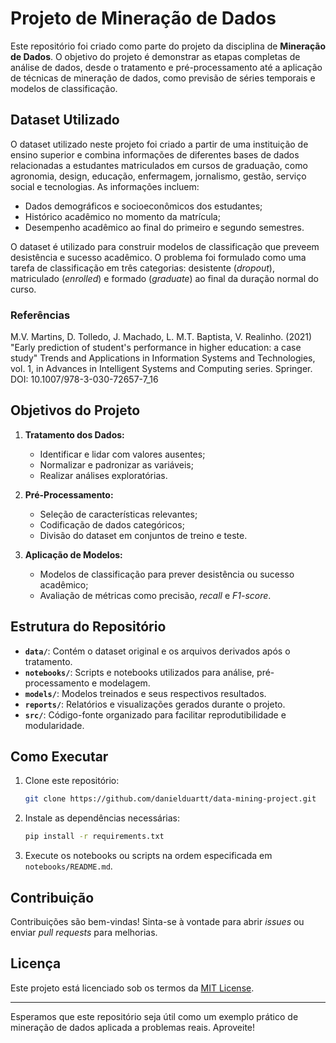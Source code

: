 # Projeto de Mineração de Dados

Este repositório foi criado como parte do projeto da disciplina de **Mineração de Dados**. O objetivo do projeto é demonstrar as etapas completas de análise de dados, desde o tratamento e pré-processamento até a aplicação de técnicas de mineração de dados, como previsão de séries temporais e modelos de classificação.

## Dataset Utilizado

O dataset utilizado neste projeto foi criado a partir de uma instituição de ensino superior e combina informações de diferentes bases de dados relacionadas a estudantes matriculados em cursos de graduação, como agronomia, design, educação, enfermagem, jornalismo, gestão, serviço social e tecnologias. As informações incluem:

- Dados demográficos e socioeconômicos dos estudantes;
- Histórico acadêmico no momento da matrícula;
- Desempenho acadêmico ao final do primeiro e segundo semestres.

O dataset é utilizado para construir modelos de classificação que preveem desistência e sucesso acadêmico. O problema foi formulado como uma tarefa de classificação em três categorias: desistente (*dropout*), matriculado (*enrolled*) e formado (*graduate*) ao final da duração normal do curso.

### Referências

M.V. Martins, D. Tolledo, J. Machado, L. M.T. Baptista, V. Realinho. (2021) "Early prediction of student's performance in higher education: a case study" Trends and Applications in Information Systems and Technologies, vol. 1, in Advances in Intelligent Systems and Computing series. Springer. DOI: 10.1007/978-3-030-72657-7_16

## Objetivos do Projeto

1. **Tratamento dos Dados:**
   - Identificar e lidar com valores ausentes;
   - Normalizar e padronizar as variáveis;
   - Realizar análises exploratórias.

2. **Pré-Processamento:**
   - Seleção de características relevantes;
   - Codificação de dados categóricos;
   - Divisão do dataset em conjuntos de treino e teste.

3. **Aplicação de Modelos:**
   - Modelos de classificação para prever desistência ou sucesso acadêmico;
   - Avaliação de métricas como precisão, *recall* e *F1-score*.

## Estrutura do Repositório

- **`data/`**: Contém o dataset original e os arquivos derivados após o tratamento.
- **`notebooks/`**: Scripts e notebooks utilizados para análise, pré-processamento e modelagem.
- **`models/`**: Modelos treinados e seus respectivos resultados.
- **`reports/`**: Relatórios e visualizações gerados durante o projeto.
- **`src/`**: Código-fonte organizado para facilitar reprodutibilidade e modularidade.

## Como Executar

1. Clone este repositório:
   ```bash
   git clone https://github.com/danielduartt/data-mining-project.git
   ```

2. Instale as dependências necessárias:
   ```bash
   pip install -r requirements.txt
   ```

3. Execute os notebooks ou scripts na ordem especificada em `notebooks/README.md`.

## Contribuição

Contribuições são bem-vindas! Sinta-se à vontade para abrir *issues* ou enviar *pull requests* para melhorias.

## Licença

Este projeto está licenciado sob os termos da [MIT License](LICENSE).

---

Esperamos que este repositório seja útil como um exemplo prático de mineração de dados aplicada a problemas reais. Aproveite!

